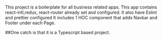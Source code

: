 This project is a boilerplate for all business related apps.
This app contains react-intl,redux, react-router already set and configured.
It also have Eslint and prettier configured
It includes 1 HOC component that adds Navbar and Footer under each Page. 

##One catch is that it is a Typescript based project.
